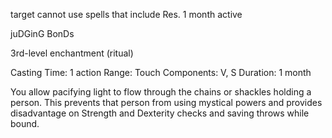 target cannot use spells that include Res. 1 month active


juDGinG BonDs

3rd-level enchantment (ritual)

Casting Time: 1 action Range: Touch Components: V, S Duration: 1 month

You allow pacifying light to flow through the chains or shackles holding a person. This prevents that person from using mystical powers and provides disadvantage on Strength and Dexterity checks and saving throws while bound.